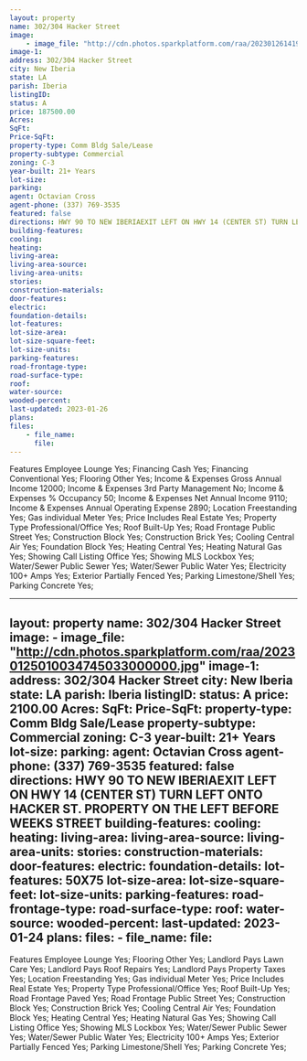 ```yaml
---
layout: property
name: 302/304 Hacker Street 
image:
    - image_file: "http://cdn.photos.sparkplatform.com/raa/20230126141952616718000000.jpg"
image-1:
address: 302/304 Hacker Street
city: New Iberia
state: LA
parish: Iberia
listingID: 
status: A
price: 187500.00
Acres: 
SqFt: 
Price-SqFt: 
property-type: Comm Bldg Sale/Lease
property-subtype: Commercial
zoning: C-3
year-built: 21+ Years
lot-size: 
parking: 
agent: Octavian Cross
agent-phone: (337) 769-3535
featured: false
directions: HWY 90 TO NEW IBERIAEXIT LEFT ON HWY 14 (CENTER ST) TURN LEFT ONTO HACKER ST. PROPERTY ON THE LEFT BEFORE WEEKS STREET
building-features: 
cooling: 
heating: 
living-area: 
living-area-source: 
living-area-units: 
stories: 
construction-materials: 
door-features: 
electric: 
foundation-details: 
lot-features: 
lot-size-area: 
lot-size-square-feet: 
lot-size-units: 
parking-features: 
road-frontage-type: 
road-surface-type: 
roof: 
water-source: 
wooded-percent: 
last-updated: 2023-01-26
plans: 
files:
    - file_name:
      file:
---
```

Features	Employee Lounge	Yes;
Financing	Cash	Yes;
Financing	Conventional	Yes;
Flooring	Other	Yes;
Income & Expenses	Gross Annual Income	12000;
Income & Expenses	3rd Party Management	No;
Income & Expenses	% Occupancy	50;
Income & Expenses	Net Annual Income	9110;
Income & Expenses	Annual Operating Expense	2890;
Location	Freestanding	Yes;
Gas	individual Meter	Yes;
Price Includes	Real Estate	Yes;
Property Type	Professional/Office	Yes;
Roof	Built-Up	Yes;
Road Frontage	Public Street	Yes;
Construction	Block	Yes;
Construction	Brick	Yes;
Cooling	Central Air	Yes;
Foundation	Block	Yes;
Heating	Central	Yes;
Heating	Natural Gas	Yes;
Showing	Call Listing Office	Yes;
Showing	MLS Lockbox	Yes;
Water/Sewer	Public Sewer	Yes;
Water/Sewer	Public Water	Yes;
Electricity	100+ Amps	Yes;
Exterior	Partially Fenced	Yes;
Parking	Limestone/Shell	Yes;
Parking	Concrete	Yes;

---
layout: property
name: 302/304 Hacker Street 
image:
    - image_file: "http://cdn.photos.sparkplatform.com/raa/20230125010034745033000000.jpg"
image-1:
address: 302/304 Hacker Street
city: New Iberia
state: LA
parish: Iberia
listingID: 
status: A
price: 2100.00
Acres: 
SqFt: 
Price-SqFt: 
property-type: Comm Bldg Sale/Lease
property-subtype: Commercial
zoning: C-3
year-built: 21+ Years
lot-size: 
parking: 
agent: Octavian Cross
agent-phone: (337) 769-3535
featured: false
directions: HWY 90 TO NEW IBERIAEXIT LEFT ON HWY 14 (CENTER ST) TURN LEFT ONTO HACKER ST. PROPERTY ON THE LEFT BEFORE WEEKS STREET
building-features: 
cooling: 
heating: 
living-area: 
living-area-source: 
living-area-units: 
stories: 
construction-materials: 
door-features: 
electric: 
foundation-details: 
lot-features: 50X75
lot-size-area: 
lot-size-square-feet: 
lot-size-units: 
parking-features: 
road-frontage-type: 
road-surface-type: 
roof: 
water-source: 
wooded-percent: 
last-updated: 2023-01-24
plans: 
files:
    - file_name:
      file:
---
Features	Employee Lounge	Yes;
Flooring	Other	Yes;
Landlord Pays	Lawn Care	Yes;
Landlord Pays	Roof Repairs	Yes;
Landlord Pays	Property Taxes	Yes;
Location	Freestanding	Yes;
Gas	individual Meter	Yes;
Price Includes	Real Estate	Yes;
Property Type	Professional/Office	Yes;
Roof	Built-Up	Yes;
Road Frontage	Paved	Yes;
Road Frontage	Public Street	Yes;
Construction	Block	Yes;
Construction	Brick	Yes;
Cooling	Central Air	Yes;
Foundation	Block	Yes;
Heating	Central	Yes;
Heating	Natural Gas	Yes;
Showing	Call Listing Office	Yes;
Showing	MLS Lockbox	Yes;
Water/Sewer	Public Sewer	Yes;
Water/Sewer	Public Water	Yes;
Electricity	100+ Amps	Yes;
Exterior	Partially Fenced	Yes;
Parking	Limestone/Shell	Yes;
Parking	Concrete	Yes;

